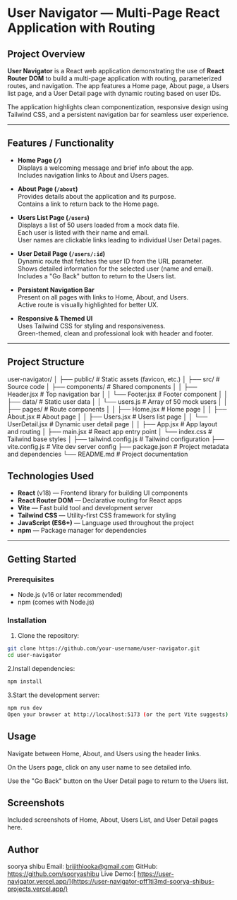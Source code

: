 # User Navigator — Multi-Page React Application with Routing

## Project Overview

**User Navigator** is a React web application demonstrating the use of **React Router DOM** to build a multi-page application with routing, parameterized routes, and navigation. The app features a Home page, About page, a Users list page, and a User Detail page with dynamic routing based on user IDs.

The application highlights clean componentization, responsive design using Tailwind CSS, and a persistent navigation bar for seamless user experience.

---

## Features / Functionality

- **Home Page (`/`)**  
  Displays a welcoming message and brief info about the app.  
  Includes navigation links to About and Users pages.

- **About Page (`/about`)**  
  Provides details about the application and its purpose.  
  Contains a link to return back to the Home page.

- **Users List Page (`/users`)**  
  Displays a list of 50 users loaded from a mock data file.  
  Each user is listed with their name and email.  
  User names are clickable links leading to individual User Detail pages.

- **User Detail Page (`/users/:id`)**  
  Dynamic route that fetches the user ID from the URL parameter.  
  Shows detailed information for the selected user (name and email).  
  Includes a "Go Back" button to return to the Users list.

- **Persistent Navigation Bar**  
  Present on all pages with links to Home, About, and Users.  
  Active route is visually highlighted for better UX.

- **Responsive & Themed UI**  
  Uses Tailwind CSS for styling and responsiveness.  
  Green-themed, clean and professional look with header and footer.

---

## Project Structure


user-navigator/
│
├── public/ # Static assets (favicon, etc.)
│
├── src/ # Source code
│ ├── components/ # Shared components
│ │ ├── Header.jsx # Top navigation bar
│ │ └── Footer.jsx # Footer component
│
│ ├── data/ # Static user data
│ │ └── users.js # Array of 50 mock users
│
│ ├── pages/ # Route components
│ │ ├── Home.jsx # Home page
│ │ ├── About.jsx # About page
│ │ ├── Users.jsx # Users list page
│ │ └── UserDetail.jsx # Dynamic user detail page
│
│ ├── App.jsx # App layout and routing
│ ├── main.jsx # React app entry point
│ └── index.css # Tailwind base styles
│
├── tailwind.config.js # Tailwind configuration
├── vite.config.js # Vite dev server config
├── package.json # Project metadata and dependencies
└── README.md # Project documentation



## Technologies Used

- **React** (v18) — Frontend library for building UI components
- **React Router DOM** — Declarative routing for React apps
- **Vite** — Fast build tool and development server
- **Tailwind CSS** — Utility-first CSS framework for styling
- **JavaScript (ES6+)** — Language used throughout the project
- **npm** — Package manager for dependencies

---

## Getting Started

### Prerequisites

- Node.js (v16 or later recommended)
- npm (comes with Node.js)

### Installation

1. Clone the repository:

```bash
git clone https://github.com/your-username/user-navigator.git
cd user-navigator
```

2.Install dependencies:

```bash
npm install
```
3.Start the development server:
```bash
npm run dev
Open your browser at http://localhost:5173 (or the port Vite suggests).
```
## Usage

Navigate between Home, About, and Users using the header links.

On the Users page, click on any user name to see detailed info.

Use the "Go Back" button on the User Detail page to return to the Users list.

## Screenshots
Included screenshots of Home, About, Users List, and User Detail pages here.

## Author
soorya shibu
Email: brijithlooka@gmail.com
GitHub: https://github.com/sooryashibu
Live Demo:[ https://user-navigator.vercel.app/](https://user-navigator-pff1ti3md-soorya-shibus-projects.vercel.app/)


